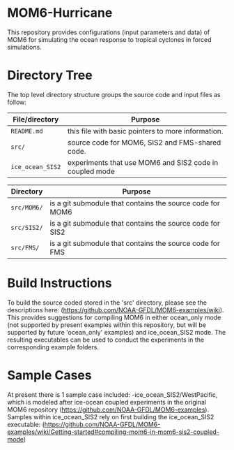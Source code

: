 # MOM6-Hurricane

This repository provides configurations (input parameters and data) of MOM6 for
simulating the ocean response to tropical cyclones in forced simulations.

# Directory Tree

The top level directory structure groups the source code and input files as follow:

| File/directory              | Purpose |
| --------------              | ------- |
| ```README.md```             | this file with basic pointers to more information. |
| ```src/```                  | source code for MOM6, SIS2 and FMS-shared code. |
| ```ice_ocean_SIS2```        | experiments that use MOM6 and SIS2 code in coupled mode |

| Directory            | Purpose |
| ---------            | ------- |
| ```src/MOM6/```      | is a git submodule that contains the source code for MOM6 |
| ```src/SIS2/```      | is a git submodule that contains the source code for SIS2 |
| ```src/FMS/```       | is a git submodule that contains the source code for FMS |

# Build Instructions

To build the source coded stored in the 'src' directory, please see the descriptions here:
(https://github.com/NOAA-GFDL/MOM6-examples/wiki).  This provides suggestions for compiling
MOM6 in either ocean_only mode (not supported by present examples within this repository, but 
will be supported by future 'ocean_only' examples) and ice_ocean_SIS2 mode.  The resulting 
executables can be used to conduct the experiments in the corresponding example folders.

# Sample Cases

At present there is 1 sample case included:
-ice_ocean_SIS2/WestPacific,
which is modeled after ice-ocean coupled experiments in the original MOM6 repository 
(https://github.com/NOAA-GFDL/MOM6-examples).  Samples within ice_ocean_SIS2 rely
on first building the ice_ocean_SIS2 executable:
 (https://github.com/NOAA-GFDL/MOM6-examples/wiki/Getting-started#compiling-mom6-in-mom6-sis2-coupled-mode)
